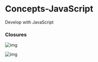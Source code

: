 # Concepts-JavaScript

Develop with JavaScript

### Closures

![img](./src/cloures.png)

![img](./src/cloures-var-private-es.png)
